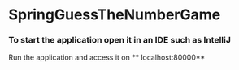 # SpringGuessTheNumberGame


### To start the application open it in an IDE such as IntelliJ

Run the application and access it on ** localhost:80000**
